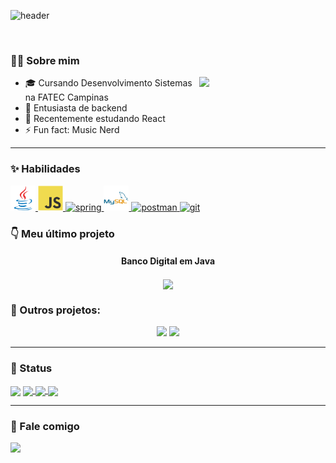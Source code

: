 ![header](https://github.com/LigiaBrito/LigiaBrito/assets/36477326/760a26ee-fd6e-439b-82e7-041633acdadf)


<img src="https://github.com/LigiaBrito/LigiaBrito/assets/36477326/d60fc49f-d51e-4405-8a85-9228f7897e9c" height=5px width=100%/>

<h3 align="left">👩‍💻 Sobre mim</h3>
<img width="40%" align="right" src="https://github-profile-trophy.vercel.app/?username=LigiaBrito&theme=dracula&row=2&no-bg=true&column=3&margin-w=15&margin-h=15&title=Commit,Stars,Repo"/>
 
- 🎓 Cursando Desenvolvimento Sistemas na FATEC Campinas
- 🔭 Entusiasta de backend
- 🌱 Recentemente estudando React
- ⚡️ Fun fact: Music Nerd



---

<p align="center">
 
</p>

<h3 align="left">✨ Habilidades</h3>
<p align="left"><a href="https://www.java.com" target="_blank"> <img src="https://raw.githubusercontent.com/devicons/devicon/master/icons/java/java-original.svg" alt="java" width="40" height="40"/> </a><a href="https://developer.mozilla.org/en-US/docs/Web/JavaScript" target="_blank"> <img src="https://raw.githubusercontent.com/devicons/devicon/master/icons/javascript/javascript-original.svg" alt="javascript" width="40" height="40"/> </a> 
 <a href="https://spring.io/" target="_blank"> <img src="https://www.vectorlogo.zone/logos/springio/springio-icon.svg" alt="spring" width="40" height="40"/> </a>
 <a href="https://www.mysql.com/" target="_blank"> <img src="https://raw.githubusercontent.com/devicons/devicon/master/icons/mysql/mysql-original-wordmark.svg" alt="mysql" width="40" height="40"/> </a> <a href="https://postman.com" target="_blank"> <img src="https://www.vectorlogo.zone/logos/getpostman/getpostman-icon.svg" alt="postman" width="40" height="40"/> </a>  <a href="https://git-scm.com/" target="_blank"> <img src="https://www.vectorlogo.zone/logos/git-scm/git-scm-icon.svg" alt="git" width="40" height="40"/> </a>   </a> </p>

<h3 align="left">👇 Meu último projeto</h3>
<div align="center">
 
 <h4>Banco Digital em Java</h4>
 <a href="https://github.com/LigiaBrito/java-bancodigital">
 <img width=60% align="center" src="https://github.com/LigiaBrito/LigiaBrito/assets/36477326/9510dcac-8b9c-462d-b52c-f5c23ac11118"/>
  <a/>
</div>

<h3 align="left">📌 Outros projetos:</h3>
<div align="center" >
<img src="https://github-readme-stats.vercel.app/api/pin/?username=LigiaBrito&repo=html-guitarstop&layout=compact&show_icons=true&theme=jolly" width=35% />
<img src="https://github-readme-stats.vercel.app/api/pin/?username=LigiaBrito&repo=php-lanchonete&layout=compact&show_icons=true&theme=jolly" width=35% />
</div>


---
<h3 align="left">📌 Status</h3>
<img align="center" src="https://github.com/LigiaBrito/LigiaBrito/assets/36477326/5289ac28-2e76-4630-b039-f2a5a671f636" width=10% />
<a href="https://github.com/LigiaBrito"> 
  <img align="center" height="125px" src="https://github-readme-stats.vercel.app/api?username=LigiaBrito&show_icons=true&theme=jolly&hide=contribs,issues"/>
</a>
<a href="https://github.com/LigiaBrito">
  <img align="center" height="125px" src="https://github-readme-stats.vercel.app/api/top-langs/?username=LigiaBrito&hide=hack&layout=compact&theme=buefy" />
</a>
<img align="center" src="https://github.com/LigiaBrito/LigiaBrito/assets/36477326/246d5d94-bb14-4e64-922b-44aa469ed097" width=10%/>

---
<h3 align="left">💌 Fale comigo</h3>


<div>
<img src="https://img.shields.io/badge/LinkedIn-0077B5?style=for-the-badge&logo=linkedin&logoColor=white"><a href="https://www.linkedin.com/in/ligia-ferreira-brito/"/></img>
</div>

          
